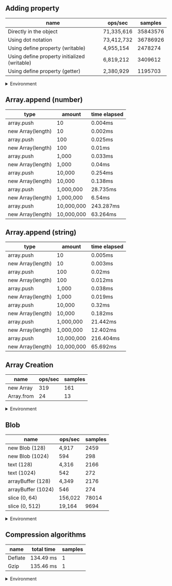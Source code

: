 ## Adding property

|name|ops/sec|samples|
|-|-|-|
|Directly in the object|71,335,616|35843576|
|Using dot notation|73,412,732|36786926|
|Using define property (writable)|4,955,154|2478274|
|Using define property initialized (writable)|6,819,212|3409612|
|Using define property (getter)|2,380,929|1195703|


<details>
<summary>Environment</summary>

* __Machine:__ linux x64 | 4 vCPUs | 7.6GB Mem
* __Run:__ Fri Oct 17 2025 15:41:01 GMT+0000 (Coordinated Universal Time)
* __Node:__ `v22.17.1`
</details>

<!--
{"environment":{"platform":"linux","arch":"x64","cpus":4,"totalMemory":7.59783935546875},"benchmarks":[{"name":"Directly in the object","samples":35843576,"opsSec":71335616.50208323},{"name":"Using dot notation","samples":36786926,"opsSec":73412732.34220125},{"name":"Using define property (writable)","samples":2478274,"opsSec":4955154.7888589455},{"name":"Using define property initialized (writable)","samples":3409612,"opsSec":6819212.270954894},{"name":"Using define property (getter)","samples":1195703,"opsSec":2380929.31103725}]}-->

## Array.append (number)

|type|amount|time elapsed|
|-|-|-|
array.push|10|0.004ms
new Array(length)|10|0.002ms
array.push|100|0.025ms
new Array(length)|100|0.01ms
array.push|1,000|0.033ms
new Array(length)|1,000|0.04ms
array.push|10,000|0.254ms
new Array(length)|10,000|0.138ms
array.push|1,000,000|28.735ms
new Array(length)|1,000,000|6.54ms
array.push|10,000,000|243.287ms
new Array(length)|10,000,000|63.264ms
## Array.append (string)

|type|amount|time elapsed|
|-|-|-|
array.push|10|0.005ms
new Array(length)|10|0.003ms
array.push|100|0.02ms
new Array(length)|100|0.012ms
array.push|1,000|0.038ms
new Array(length)|1,000|0.019ms
array.push|10,000|0.32ms
new Array(length)|10,000|0.182ms
array.push|1,000,000|21.442ms
new Array(length)|1,000,000|12.402ms
array.push|10,000,000|216.404ms
new Array(length)|10,000,000|65.692ms

## Array Creation

|name|ops/sec|samples|
|-|-|-|
|new Array|319|161|
|Array.from|24|13|


<details>
<summary>Environment</summary>

* __Machine:__ linux x64 | 4 vCPUs | 7.6GB Mem
* __Run:__ Fri Oct 17 2025 15:46:27 GMT+0000 (Coordinated Universal Time)
* __Node:__ `v22.17.1`
</details>

<!--
{"environment":{"platform":"linux","arch":"x64","cpus":4,"totalMemory":7.59783935546875},"benchmarks":[{"name":"new Array","samples":161,"opsSec":319.86084551264923},{"name":"Array.from","samples":13,"opsSec":24.092807436496322}]}-->

## Blob

|name|ops/sec|samples|
|-|-|-|
|new Blob (128)|4,917|2459|
|new Blob (1024)|594|298|
|text (128)|4,316|2166|
|text (1024)|542|272|
|arrayBuffer (128)|4,349|2176|
|arrayBuffer (1024)|546|274|
|slice (0, 64)|156,022|78014|
|slice (0, 512)|19,164|9694|


<details>
<summary>Environment</summary>

* __Machine:__ linux x64 | 4 vCPUs | 7.6GB Mem
* __Run:__ Fri Oct 17 2025 15:50:59 GMT+0000 (Coordinated Universal Time)
* __Node:__ `v22.17.1`
</details>

<!--
{"environment":{"platform":"linux","arch":"x64","cpus":4,"totalMemory":7.59783935546875},"benchmarks":[{"name":"new Blob (128)","samples":2459,"opsSec":4917.951784400705},{"name":"new Blob (1024)","samples":298,"opsSec":594.7496304933309},{"name":"text (128)","samples":2166,"opsSec":4316.094535589981},{"name":"text (1024)","samples":272,"opsSec":542.7472319247657},{"name":"arrayBuffer (128)","samples":2176,"opsSec":4349.165127186797},{"name":"arrayBuffer (1024)","samples":274,"opsSec":546.4869459646034},{"name":"slice (0, 64)","samples":78014,"opsSec":156022.22811369316},{"name":"slice (0, 512)","samples":9694,"opsSec":19164.075898691968}]}-->

## Compression algorithms

|name|total time|samples|
|-|-|-|
|Deflate|134.49 ms|1|
|Gzip|135.46 ms|1|


<details>
<summary>Environment</summary>

* __Machine:__ linux x64 | 4 vCPUs | 7.6GB Mem
* __Run:__ Fri Oct 17 2025 15:55:32 GMT+0000 (Coordinated Universal Time)
* __Node:__ `v22.17.1`
</details>

<!--
{"environment":{"platform":"linux","arch":"x64","cpus":4,"totalMemory":7.59783935546875},"benchmarks":[{"name":"Deflate","samples":1,"totalTime":0.134491521},{"name":"Gzip","samples":1,"totalTime":0.135460783}]}-->
